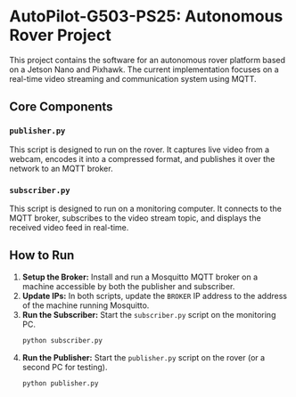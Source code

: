 # AutoPilot-G503-PS25: Autonomous Rover Project

This project contains the software for an autonomous rover platform based on a Jetson Nano and Pixhawk. The current implementation focuses on a real-time video streaming and communication system using MQTT.

## Core Components

### `publisher.py`
This script is designed to run on the rover. It captures live video from a webcam, encodes it into a compressed format, and publishes it over the network to an MQTT broker.

### `subscriber.py`
This script is designed to run on a monitoring computer. It connects to the MQTT broker, subscribes to the video stream topic, and displays the received video feed in real-time.

## How to Run

1.  **Setup the Broker:** Install and run a Mosquitto MQTT broker on a machine accessible by both the publisher and subscriber.
2.  **Update IPs:** In both scripts, update the `BROKER` IP address to the address of the machine running Mosquitto.
3.  **Run the Subscriber:** Start the `subscriber.py` script on the monitoring PC.
    ```bash
    python subscriber.py
    ```
4.  **Run the Publisher:** Start the `publisher.py` script on the rover (or a second PC for testing).
    ```bash
    python publisher.py
    ```